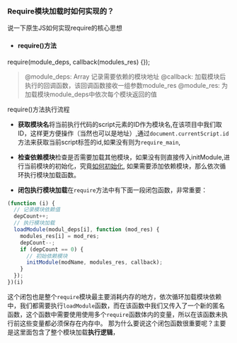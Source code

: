 ### Require模块加载时如何实现的？

说一下原生JS如何实现require的核心思想

* #### <span id="require">require()方法</span>

require(module_deps, callback(modules_res) {});

> @module_deps: Array 记录需要依赖的模块地址
> @callback: 加载模块后执行的回调函数，该回调函数接收一组参数module_res
> @module_res: 为加载模块module_deps中依次每个模块返回的值

require()方法执行流程

* **获取模块名**将当前执行代码的script元素的ID作为模块名,在该项目中我们取ID，这样更方便操作（当然也可以是地址）,通过`document.currentScript.id`方法来获取当前script标签的id,如果没有则为`require_main`,

* **检查依赖模块**检查是否需要加载其他模块，如果没有则直接传入initModule,进行当前模块的初始化，究竟[如何初始化](#initModule), 如果需要添加依赖模块，那么依次循环执行模块加载函数。

* **闭包执行模块加载**在`require`方法中有下面一段闭包函数，非常重要：
```javascript
(function (i) {
  // 记录模块依赖值
  depCount++;
  // 执行模块加载
  loadModule(modul_deps[i], function (mod_res) {
    modules_res[i] = mod_res;
    depCount--;
    if (depCount == 0) {
      // 初始依赖模块
      initModule(modName, modules_res, callback);
    }
  });
})(i)
```
这个闭包也是整个`require`模块最主要消耗内存的地方，依次循环加载模块依赖中，我们都需要执行`loadModule`函数，而在该函数中我们又传入了一个新的匿名函数，这个函数中需要使用使用多个`require`函数体内的变量，所以在该函数未执行前这些变量都必须保存在内存中。
那为什么要说这个闭包函数很重要呢？主要是这里面包含了整个模块加载**执行逻辑**，


